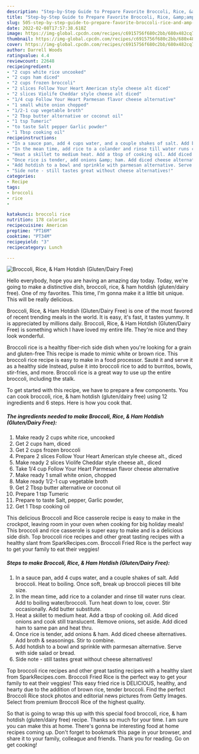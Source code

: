 ```yaml
---
description: "Step-by-Step Guide to Prepare Favorite Broccoli, Rice, &amp;amp; Ham Hotdish (Gluten/Dairy Free)"
title: "Step-by-Step Guide to Prepare Favorite Broccoli, Rice, &amp;amp; Ham Hotdish (Gluten/Dairy Free)"
slug: 505-step-by-step-guide-to-prepare-favorite-broccoli-rice-and-amp-ham-hotdish-gluten-dairy-free
date: 2022-02-08T17:57:38.618Z
image: https://img-global.cpcdn.com/recipes/c6915756f680c2bb/680x482cq70/broccoli-rice-ham-hotdish-glutendairy-free-recipe-main-photo.jpg
thumbnail: https://img-global.cpcdn.com/recipes/c6915756f680c2bb/680x482cq70/broccoli-rice-ham-hotdish-glutendairy-free-recipe-main-photo.jpg
cover: https://img-global.cpcdn.com/recipes/c6915756f680c2bb/680x482cq70/broccoli-rice-ham-hotdish-glutendairy-free-recipe-main-photo.jpg
author: Darrell Woods
ratingvalue: 4.4
reviewcount: 22648
recipeingredient:
- "2 cups white rice uncooked"
- "2 cups ham diced"
- "2 cups frozen broccoli"
- "2 slices Follow Your Heart American style cheese alt diced"
- "2 slices Violife Cheddar style cheese alt diced"
- "1/4 cup Follow Your Heart Parmesan flavor cheese alternative"
- "1 small white onion chopped"
- "1/2-1 cup vegetable broth"
- "2 Tbsp butter alternative or coconut oil"
- "1 tsp Tumeric"
- "to taste Salt pepper Garlic powder"
- "1 Tbsp cooking oil"
recipeinstructions:
- "In a sauce pan, add 4 cups water, and a couple shakes of salt. Add broccoli. Heat to boiling. Once soft, break up broccoli pieces till bite size."
- "In the mean time, add rice to a colander and rinse till water runs clear. Add to boiling water/broccoli. Turn heat down to low, cover. Stir occasionally. Add butter substitute."
- "Heat a skillet to medium heat. Add a tbsp of cooking oil. Add diced onions and cook still translucent. Remove onions, set aside. Add diced ham to same pan and heat thru."
- "Once rice is tender, add onions &amp; ham. Add diced cheese alternatives. Add broth &amp; seasonings. Stir to combine."
- "Add hotdish to a bowl and sprinkle with parmesan alternative. Serve with side salad or bread."
- "Side note - still tastes great without cheese alternatives!"
categories:
- Recipe
tags:
- broccoli
- rice
- 

katakunci: broccoli rice  
nutrition: 178 calories
recipecuisine: American
preptime: "PT16M"
cooktime: "PT34M"
recipeyield: "3"
recipecategory: Lunch

---
```



![Broccoli, Rice, &amp; Ham Hotdish (Gluten/Dairy Free)](https://img-global.cpcdn.com/recipes/c6915756f680c2bb/680x482cq70/broccoli-rice-ham-hotdish-glutendairy-free-recipe-main-photo.jpg)

Hello everybody, hope you are having an amazing day today. Today, we're going to make a distinctive dish, broccoli, rice, &amp; ham hotdish (gluten/dairy free). One of my favorites. This time, I'm gonna make it a little bit unique. This will be really delicious.

Broccoli, Rice, &amp; Ham Hotdish (Gluten/Dairy Free) is one of the most favored of recent trending meals in the world. It is easy, it's fast, it tastes yummy. It is appreciated by millions daily. Broccoli, Rice, &amp; Ham Hotdish (Gluten/Dairy Free) is something which I have loved my entire life. They're nice and they look wonderful.

Broccoli rice is a healthy fiber-rich side dish when you&#39;re looking for a grain and gluten-free This recipe is made to mimic white or brown rice. This broccoli rice recipe is easy to make in a food processor. Sauté it and serve it as a healthy side Instead, pulse it into broccoli rice to add to burritos, bowls, stir-fries, and more. Broccoli rice is a great way to use up the entire broccoli, including the stalk.


To get started with this recipe, we have to prepare a few components. You can cook broccoli, rice, &amp; ham hotdish (gluten/dairy free) using 12 ingredients and 6 steps. Here is how you cook that.

<!--inarticleads1-->

##### The ingredients needed to make Broccoli, Rice, &amp; Ham Hotdish (Gluten/Dairy Free):

1. Make ready 2 cups white rice, uncooked
1. Get 2 cups ham, diced
1. Get 2 cups frozen broccoli
1. Prepare 2 slices Follow Your Heart American style cheese alt., diced
1. Make ready 2 slices Violife Cheddar style cheese alt., diced
1. Take 1/4 cup Follow Your Heart Parmesan flavor cheese alternative
1. Make ready 1 small white onion, chopped
1. Make ready 1/2-1 cup vegetable broth
1. Get 2 Tbsp butter alternative or coconut oil
1. Prepare 1 tsp Tumeric
1. Prepare to taste Salt, pepper, Garlic powder,
1. Get 1 Tbsp cooking oil


This delicious Broccoli and Rice casserole recipe is easy to make in the crockpot, leaving room in your oven when cooking for big holiday meals! This broccoli and rice casserole is super easy to make and is a delicious side dish. Top broccoli rice recipes and other great tasting recipes with a healthy slant from SparkRecipes.com. Broccoli Fried Rice is the perfect way to get your family to eat their veggies! 

<!--inarticleads2-->

##### Steps to make Broccoli, Rice, &amp; Ham Hotdish (Gluten/Dairy Free):

1. In a sauce pan, add 4 cups water, and a couple shakes of salt. Add broccoli. Heat to boiling. Once soft, break up broccoli pieces till bite size.
1. In the mean time, add rice to a colander and rinse till water runs clear. Add to boiling water/broccoli. Turn heat down to low, cover. Stir occasionally. Add butter substitute.
1. Heat a skillet to medium heat. Add a tbsp of cooking oil. Add diced onions and cook still translucent. Remove onions, set aside. Add diced ham to same pan and heat thru.
1. Once rice is tender, add onions &amp; ham. Add diced cheese alternatives. Add broth &amp; seasonings. Stir to combine.
1. Add hotdish to a bowl and sprinkle with parmesan alternative. Serve with side salad or bread.
1. Side note - still tastes great without cheese alternatives!


Top broccoli rice recipes and other great tasting recipes with a healthy slant from SparkRecipes.com. Broccoli Fried Rice is the perfect way to get your family to eat their veggies! This easy fried rice is DELICIOUS, healthy, and hearty due to the addition of brown rice, tender broccoli. Find the perfect Broccoli Rice stock photos and editorial news pictures from Getty Images. Select from premium Broccoli Rice of the highest quality. 

So that is going to wrap this up with this special food broccoli, rice, &amp; ham hotdish (gluten/dairy free) recipe. Thanks so much for your time. I am sure you can make this at home. There's gonna be interesting food at home recipes coming up. Don't forget to bookmark this page in your browser, and share it to your family, colleague and friends. Thank you for reading. Go on get cooking!
